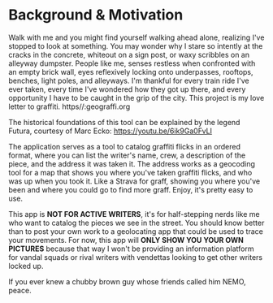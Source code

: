 # Background & Motivation

Walk with me and you might find yourself walking ahead alone, realizing I've stopped to look at something. You may wonder why I stare so intently at the cracks in the concrete, whiteout on a sign post, or waxy scribbles on an alleyway dumpster. People like me, senses restless when confronted with an empty brick wall, eyes reflexively locking onto underpasses, rooftops, benches, light poles, and alleyways. I'm thankful for every train ride I've ever taken, every time I've wondered how they got up there, and every opportunity I have to be caught in the grip of the city. This project is my love letter to graffiti. https//:geograffi.org

The historical foundations of this tool can be explained by the legend Futura, courtesy of Marc Ecko: https://youtu.be/6ik9Ga0FvLI

The application serves as a tool to catalog graffiti flicks in an ordered format, where you can list the writer's name, crew, a description of the piece, and the address it was taken it. The address works as a geocoding tool for a map that shows you where you've taken graffiti flicks, and who was up when you took it. Like a Strava for graff, showing you where you've been and where you could go to find more graff. Enjoy, it's pretty easy to use.

This app is **NOT FOR ACTIVE WRITERS**, it's for half-stepping nerds like me who want to catalog the pieces we see in the street. You should know better than to post your own work to a geolocating app that could be used to trace your movements. For now, this app will **ONLY SHOW YOU YOUR OWN PICTURES** because that way I won't be providing an information platform for vandal squads or rival writers with vendettas looking to get other writers locked up.

If you ever knew a chubby brown guy whose friends called him NEMO, peace.
